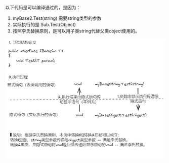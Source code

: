 ﻿以下代码是可以编译通过的，是因为：
1. myBase2.Test(string) 需要string类型的参数
2. 实际执行的是 Sub.Test(Object)
3. 按照李氏替换原则，是可以用子类string代替父类object使用的。 

![逆变的执行过程说明](_static/逆变的执行过程说明.png)